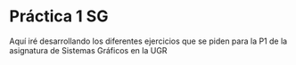# Práctica 1 SG 

Aquí iré desarrollando los diferentes ejercicios que se piden para la P1 de la asignatura de Sistemas Gráficos en la UGR